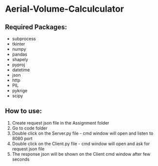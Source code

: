 # Aerial-Volume-Calculculator
## Required Packages:

* subprocess
* tkinter
* numpy
* pandas
* shapely
* pyproj
* datetime
* json
* http
* PIL
* pykrige
* scipy

## How to use:

1. Create request json file in the Assignment folder
2. Go to code folder
3. Double click on the Server.py file - cmd window will open and listen to 8080 port
4. Double click on the Client.py file - cmd window will open and ask for request json file
5. The response json will be shown on the Client cmd window after few seconds
